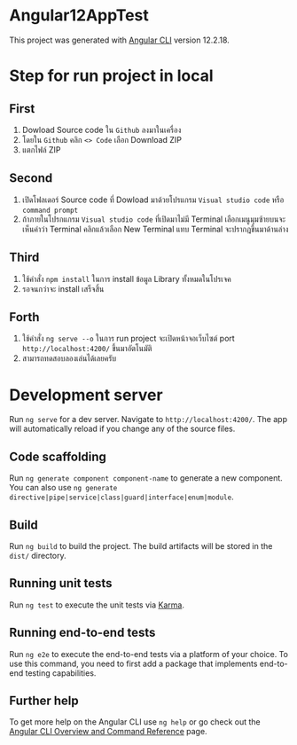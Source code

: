 # Angular12AppTest

This project was generated with [Angular CLI](https://github.com/angular/angular-cli) version 12.2.18.

# Step for run project in local

## First
1. Dowload Source code ใน `Github` ลงมาในเครื่อง
2. โดยใน `Github` คลิก `<> Code` เลือก Download ZIP
3. แตกไฟล์ ZIP

## Second
1. เปิดโฟลเดอร์ Source code ที่ Dowload มาด้วยโปรแกรม `Visual studio code` หรือ `command prompt`
2. ถ้าภายในโปรกแกรม `Visual studio code` ที่เปิดมาไม่มี Terminal เลือกเมนูมุมซ้ายบนจะเห็นคำว่า Terminal คลิกแล้วเลือก New Terminal แทบ Terminal จะปรากฎขึ้นมาด้านล่าง

## Third
1. ใช้คำสั่ง `npm install` ในการ install ข้อมูล Library ทั้งหมดในโปรเจค
2. รอจนกว่าจะ install เสร็จสิ้น

## Forth
1. ใช้คำสั่ง `ng serve --o` ในการ run project จะเปิดหน้าจอเว็บไซต์ port `http://localhost:4200/` ขึ้นมาอัตโนมัติ
2. สามารถทดสอบลองเล่นได้เลยครับ

# Development server

Run `ng serve` for a dev server. Navigate to `http://localhost:4200/`. The app will automatically reload if you change any of the source files.

## Code scaffolding

Run `ng generate component component-name` to generate a new component. You can also use `ng generate directive|pipe|service|class|guard|interface|enum|module`.

## Build

Run `ng build` to build the project. The build artifacts will be stored in the `dist/` directory.

## Running unit tests

Run `ng test` to execute the unit tests via [Karma](https://karma-runner.github.io).

## Running end-to-end tests

Run `ng e2e` to execute the end-to-end tests via a platform of your choice. To use this command, you need to first add a package that implements end-to-end testing capabilities.

## Further help

To get more help on the Angular CLI use `ng help` or go check out the [Angular CLI Overview and Command Reference](https://angular.io/cli) page.

